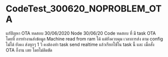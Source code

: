 # CodeTest_300620_NOPROBLEM_OTA
แก้ปัญหา OTA ทดสอบ 30/06/2020
Node 30/06/20
Code ทดสอบ ที่ มี task OTA โดยที่ การทำงานส่งข้อมูล Machine read from ram ได้ 
แต่ยังควบคุม เวลาการส่ง ตาม config ไม่ได้ ยังคง ส่งทุกๆ 1 วิ  คงต้องทำ task send realtime แล้วเรียกใช้ใน task นี้ 
และ เมื่อสั่ง OTA ก็งาน เลย โดยไม่ติดขัด 

